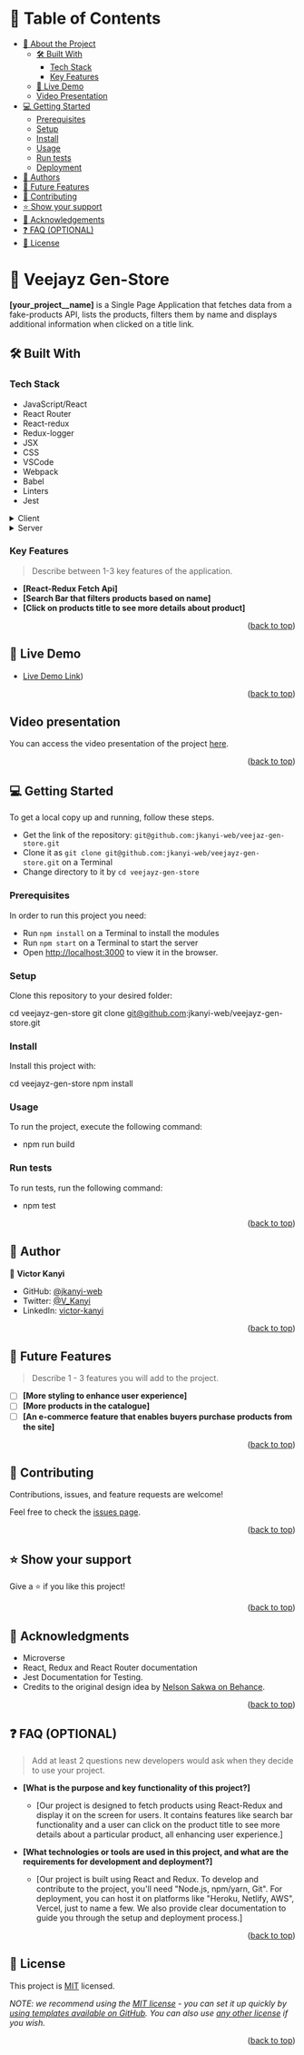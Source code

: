 <a name="readme-top"></a>

<!-- TABLE OF CONTENTS -->

# 📗 Table of Contents

- [📖 About the Project](#about-project)
  - [🛠 Built With](#built-with)
    - [Tech Stack](#tech-stack)
    - [Key Features](#key-features)
  - [🚀 Live Demo](#live-demo)
  - [ Video Presentation](#video-presentation) 
- [💻 Getting Started](#getting-started)
  - [Prerequisites](#prerequisites)
  - [Setup](#setup)
  - [Install](#install)
  - [Usage](#usage)
  - [Run tests](#run-tests)
  - [Deployment](#deployment)
- [👥 Authors](#authors)
- [🔭 Future Features](#future-features)
- [🤝 Contributing](#contributing)
- [⭐️ Show your support](#support)
- [🙏 Acknowledgements](#acknowledgements)
- [❓ FAQ (OPTIONAL)](#faq)
- [📝 License](#license)

<!-- PROJECT DESCRIPTION -->

# 📖 Veejayz Gen-Store <a name="about-project"></a>

**[your_project__name]** is a Single Page Application that fetches data from a fake-products API, lists the products, filters them by name and displays additional information when clicked on a title link.

## 🛠 Built With <a name="built-with"></a>

### Tech Stack <a name="tech-stack"></a>

- JavaScript/React
- React Router
- React-redux
- Redux-logger
- JSX
- CSS
- VSCode
- Webpack
- Babel
- Linters
- Jest

<details>
  <summary>Client</summary>
  <ul>
    <li><a href="https://reactjs.org/">React.js</a></li>
  </ul>
</details>

<details>
  <summary>Server</summary>
  <ul>
    <li><a href="https://app.netlify.com/">Netlify App</a></li>
  </ul>
</details>

<!-- Features -->

### Key Features <a name="key-features"></a>

> Describe between 1-3 key features of the application.

- **[React-Redux Fetch Api]**
- **[Search Bar that filters products based on name]**
- **[Click on products title to see more details about product]**

<p align="right">(<a href="#readme-top">back to top</a>)</p>

<!-- LIVE DEMO -->

## 🚀 Live Demo <a name="live-demo"></a>

- [Live Demo Link](https://frabjous-melomakarona-d24e59.netlify.app))

<p align="right">(<a href="#readme-top">back to top</a>)</p>


## Video presentation <a name="video-presentation"><a/>

You can access the video presentation of the project [here](https://www.loom.com/share/a9dadb27739d478388b512803fc500c5?sid=4f6c4f20-e08b-459b-a48d-84db47dfc853).

<p align="right">(<a href="#readme-top">back to top</a>)</p>

<!-- GETTING STARTED -->

## 💻 Getting Started <a name="getting-started"></a>

To get a local copy up and running, follow these steps.

- Get the link of the repository: `git@github.com:jkanyi-web/veejaz-gen-store.git`
- Clone it as `git clone git@github.com:jkanyi-web/veejayz-gen-store.git` on a Terminal
- Change directory to it by `cd veejayz-gen-store`


### Prerequisites

In order to run this project you need:

- Run `npm install` on a Terminal to install the modules
- Run `npm start` on a Terminal to start the server 
- Open [http://localhost:3000](http://localhost:3000) to view it in the browser.

### Setup

Clone this repository to your desired folder:

  cd veejayz-gen-store
  git clone git@github.com:jkanyi-web/veejayz-gen-store.git


### Install

Install this project with:

  cd veejayz-gen-store
  npm install

### Usage

To run the project, execute the following command:

- npm run build

### Run tests

To run tests, run the following command:

- npm test


<p align="right">(<a href="#readme-top">back to top</a>)</p>

<!-- AUTHORS -->

## 👥 Author <a name="authors"></a>

👤 **Victor Kanyi**

- GitHub: [@jkanyi-web](https://github.com/jkanyi-web)
- Twitter: [@V_Kanyi](https://twitter.com/V_Kanyi)
- LinkedIn: [victor-kanyi](https://www.linkedin.com/in/victor-kanyi/)


<p align="right">(<a href="#readme-top">back to top</a>)</p>

<!-- FUTURE FEATURES -->

## 🔭 Future Features <a name="future-features"></a>

> Describe 1 - 3 features you will add to the project.

- [ ] **[More styling to enhance user experience]**
- [ ] **[More products in the catalogue]**
- [ ] **[An e-commerce feature that enables buyers purchase products from the site]**

<p align="right">(<a href="#readme-top">back to top</a>)</p>

<!-- CONTRIBUTING -->

## 🤝 Contributing <a name="contributing"></a>

Contributions, issues, and feature requests are welcome!

Feel free to check the [issues page](https://github.com/jkanyi-web/veejayz-gen-store/issues).

<p align="right">(<a href="#readme-top">back to top</a>)</p>

<!-- SUPPORT -->

## ⭐️ Show your support <a name="support"></a>


Give a ⭐️ if you like this project!

<p align="right">(<a href="#readme-top">back to top</a>)</p>


## 🙏 Acknowledgments <a name="acknowledgements"></a>

- Microverse
- React, Redux and React Router documentation
- Jest Documentation for Testing.
- Credits to the original design idea by [Nelson Sakwa on Behance](https://www.behance.net/sakwadesignstudio).

<p align="right">(<a href="#readme-top">back to top</a>)</p>

<!-- FAQ (optional) -->

## ❓ FAQ (OPTIONAL) <a name="faq"></a>

> Add at least 2 questions new developers would ask when they decide to use your project.

- **[What is the purpose and key functionality of this project?]**

  - [Our project is designed to fetch products using React-Redux and display it on the screen for users. It contains features like search bar functionality and a user can click on the product title to see more details about a particular product, all enhancing user experience.]

- **[What technologies or tools are used in this project, and what are the requirements for development and deployment?]**

  - [Our project is built using React and Redux. To develop and contribute to the project, you'll need "Node.js, npm/yarn, Git". For deployment, you can host it on platforms like "Heroku, Netlify, AWS", Vercel, just to name a few. We also provide clear documentation to guide you through the setup and deployment process.]

<p align="right">(<a href="#readme-top">back to top</a>)</p>

<!-- LICENSE -->

## 📝 License <a name="license"></a>

This project is [MIT](./LICENSE) licensed.

_NOTE: we recommend using the [MIT license](https://choosealicense.com/licenses/mit/) - you can set it up quickly by [using templates available on GitHub](https://docs.github.com/en/communities/setting-up-your-project-for-healthy-contributions/adding-a-license-to-a-repository). You can also use [any other license](https://choosealicense.com/licenses/) if you wish._

<p align="right">(<a href="#readme-top">back to top</a>)</p>
